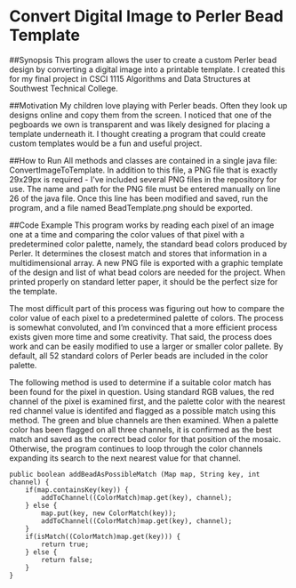 # Convert Digital Image to Perler Bead Template

##Synopsis
This program allows the user to create a custom Perler bead design by converting a digital image into a printable template. I created this for my final project in CSCI 1115 Algorithms and Data Structures at Southwest Technical College.

##Motivation
My children love playing with Perler beads. Often they look up designs online and copy them from the screen. I noticed that one of the pegboards we own is transparent and was likely designed for placing a template underneath it. I thought creating a program that could create custom templates would be a fun and useful project.

##How to Run
All methods and classes are contained in a single java file: ConvertImageToTemplate. In addition to this file, a PNG file that is exactly 29x29px is required - I've included several PNG files in the repository for use. The name and path for the PNG file must be entered manually on line 26 of the java file. Once this line has been modified and saved, run the program, and a file named BeadTemplate.png should be exported.

##Code Example
This program works by reading each pixel of an image one at a time and comparing the color values of that pixel with a predetermined color palette, namely, the standard bead colors produced by Perler. It determines the closest match and stores that information in a multidimensional array. A new PNG file is exported with a graphic template of the design and list of what bead colors are needed for the project. When printed properly on standard letter paper, it should be the perfect size for the template.

The most difficult part of this process was figuring out how to compare the color value of each pixel to a predetermined palette of colors. The process is somewhat convoluted, and I’m convinced that a more efficient process exists given more time and some creativity. That said, the process does work and can be easily modified to use a larger or smaller color pallete. By default, all 52 standard colors of Perler beads are included in the color palette.

The following method is used to determine if a suitable color match has been found for the pixel in question. Using standard RGB values, the red channel of the pixel is examined first, and the palette color with the nearest red channel value is identifed and flagged as a possible match using this method. The green and blue channels are then examined. When a palette color has been flagged on all three channels, it is confirmed as the best match and saved as the correct bead color for that position of the mosaic. Otherwise, the program continues to loop through the color channels expanding its search to the next nearest value for that channel.

```
public boolean addBeadAsPossibleMatch (Map map, String key, int channel) {
	if(map.containsKey(key)) {
		addToChannel((ColorMatch)map.get(key), channel);
	} else {
		map.put(key, new ColorMatch(key));
		addToChannel((ColorMatch)map.get(key), channel);
	}
	if(isMatch((ColorMatch)map.get(key))) {
		return true;
	} else {
		return false;
	}
}
```
